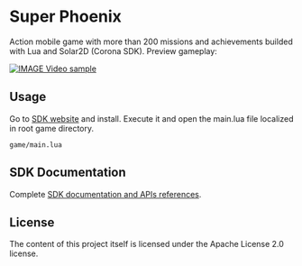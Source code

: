 # Super Phoenix
Action mobile game with more than 200 missions and achievements builded with Lua and Solar2D (Corona SDK). Preview gameplay:

[![IMAGE Video sample](https://img.youtube.com/vi/iAzxMuErg70/0.jpg)](https://www.youtube.com/watch?v=iAzxMuErg70)


## Usage
Go to <a href="https://coronalabs.com/">SDK website</a> and install. Execute it and open the main.lua file localized in root game directory.
```
game/main.lua
```

## SDK Documentation
Complete <a href="https://docs.coronalabs.com/guide/programming/index.html">SDK documentation and APIs references</a>.

## License
The content of this project itself is licensed under the Apache License 2.0 license.
